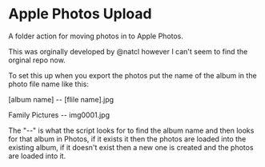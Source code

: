 # Apple Photos Upload
A folder action for moving photos in to Apple Photos.

This was orginally developed by @natcl however I can't seem to find the orginal repo now. 

To set this up when you export the photos put the name of the album in the photo file name like this:

[album name] -- [flile name].jpg

Family Pictures -- img0001.jpg

The "--" is what the script looks for to find the album name and then looks for that album in Photos, if it exists it then the photos are loaded into the existing album, if it doesn't exist then a new one is created and the photos are loaded into it. 

